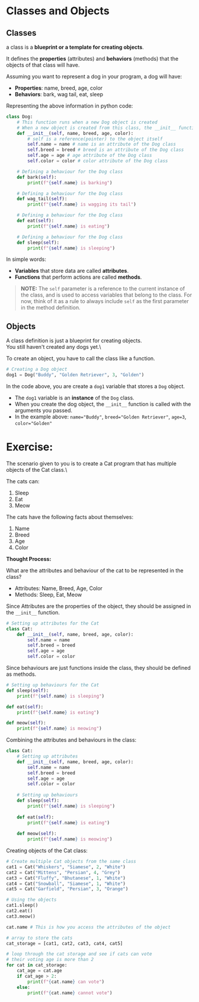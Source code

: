 # Classes and Objects

## Classes
a class is a **blueprint or a template for creating objects**. 

It defines the **properties** (attributes) and **behaviors** (methods) that the objects of that class will have.

Assuming you want to represent a dog in your program, a dog will have:
- **Properties**: name, breed, age, color
- **Behaviors**: bark, wag tail, eat, sleep

Representing the above information in python code:

```python
class Dog:
    # This function runs when a new Dog object is created
    # When a new object is created from this class, the __init__ function is called
    def __init__(self, name, breed, age, color):
        # self is a reference(pointer) to the object itself
        self.name = name # name is an attribute of the Dog class
        self.breed = breed # breed is an attribute of the Dog class
        self.age = age # age attribute of the Dog class
        self.color = color # color attribute of the Dog class

    # Defining a behaviour for the Dog class
    def bark(self):
        print(f"{self.name} is barking")

    # Defining a behaviour for the Dog class
    def wag_tail(self):
        print(f"{self.name} is wagging its tail")

    # Defining a behaviour for the Dog class
    def eat(self):
        print(f"{self.name} is eating")

    # Defining a behaviour for the Dog class
    def sleep(self):
        print(f"{self.name} is sleeping")
```

In simple words: 
- **Variables** that store data are called **attributes**.
- **Functions** that perform actions are called **methods**.

> **NOTE:** The `self` parameter is a reference to the current instance of the class, and is used to access variables that belong to the class.
> For now, think of it as a rule to always include `self` as the first parameter in the method definition.

## Objects

A class definition is just a blueprint for creating objects.\
You still haven't created any dogs yet.\

To create an object, you have to call the class like a function.

```python
# Creating a Dog object
dog1 = Dog("Buddy", "Golden Retriever", 3, "Golden")
```

In the code above, you are create a `dog1` variable that stores a `Dog` object.
- The `dog1` variable is an **instance** of the `Dog` class.
- When you create the dog object, the `__init__` function is called with the arguments you passed.
- In the example above: `name="Buddy"`, `breed="Golden Retriever"`, `age=3`, `color="Golden"`

# Exercise: 

The scenario given to you is to create a Cat program that has multiple objects of the Cat class.\

The cats can:
1. Sleep
2. Eat
3. Meow

The cats have the following facts about themselves:
1. Name
2. Breed
3. Age
4. Color

**Thought Process:**

What are the attributes and behaviour of the cat to be represented in the class?
- Attributes: Name, Breed, Age, Color
- Methods: Sleep, Eat, Meow

Since Attributes are the properties of the object, they should be assigned in the `__init__` function.

```python
# Setting up attributes for the Cat
class Cat:
    def __init__(self, name, breed, age, color):
        self.name = name
        self.breed = breed
        self.age = age
        self.color = color
```

Since behaviours are just functions inside the class, they should be defined as methods.

```python
# Setting up behaviours for the Cat
def sleep(self):
    print(f"{self.name} is sleeping")

def eat(self):
    print(f"{self.name} is eating")

def meow(self):
    print(f"{self.name} is meowing")
```

Combining the attributes and behaviours in the class:

```python
class Cat:
    # Setting up attributes
    def __init__(self, name, breed, age, color):
        self.name = name
        self.breed = breed
        self.age = age
        self.color = color
    
    # Setting up behaviours
    def sleep(self):
        print(f"{self.name} is sleeping")
    
    def eat(self):
        print(f"{self.name} is eating")
    
    def meow(self):
        print(f"{self.name} is meowing")
```

Creating objects of the Cat class:

```python
# Create multiple Cat objects from the same class
cat1 = Cat("Whiskers", "Siamese", 2, "White")
cat2 = Cat("Mittens", "Persian", 4, "Grey")
cat3 = Cat("Fluffy", "Bhutanese", 1, "White")
cat4 = Cat("Snowball", "Siamese", 1, "White")
cat5 = Cat("Garfield", "Persian", 3, "Orange")

# Using the objects
cat1.sleep()
cat2.eat()
cat3.meow()

cat.name # This is how you access the attributes of the object

# array to store the cats 
cat_storage = [cat1, cat2, cat3, cat4, cat5]

# loop through the cat storage and see if cats can vote
# their voting age is more than 2
for cat in cat_storage:
    cat_age = cat.age
    if cat_age > 2:
        print(f"{cat.name} can vote")
    else:
        print(f"{cat.name} cannot vote")
```
